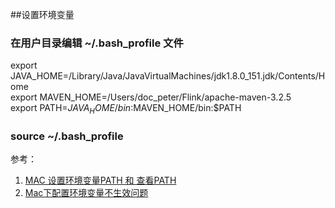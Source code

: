##设置环境变量
### 在用户目录编辑 ~/.bash_profile 文件
export JAVA_HOME=/Library/Java/JavaVirtualMachines/jdk1.8.0_151.jdk/Contents/Home  
export MAVEN_HOME=/Users/doc_peter/Flink/apache-maven-3.2.5  
export PATH=$JAVA_HOME/bin:$MAVEN_HOME/bin:$PATH  

### source ~/.bash_profile

参考：  
1. [MAC 设置环境变量PATH 和 查看PATH](https://www.jianshu.com/p/acb1f062a925)
2. [Mac下配置环境变量不生效问题](https://blog.csdn.net/nijun914/article/details/75808459)
